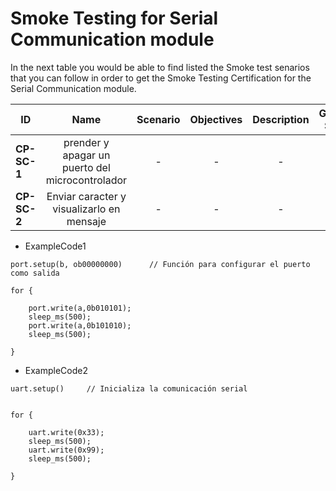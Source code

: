 # Smoke Testing for Serial Communication module

In the next table you would be able to find listed the Smoke test senarios that you can follow in order to get the Smoke Testing Certification for the Serial Communication module.
  

| ID            | Name                                            | Scenario | Objectives | Description | Gherkin Steps | Steps    | Code Example |
| ------------- | :------:                                        | :------: | :------:   | :------:    | :------:      | :------: | :------:     |
| **CP-SC-1**   | prender y apagar un puerto del microcontrolador | -        | -          | -           | -             | -        | ExampleCode1 |
| **CP-SC-2**   | Enviar caracter y visualizarlo en mensaje       | -        | -          | -           | -             | -        | ExampleCode2 |


-   ExampleCode1
```
port.setup(b, ob00000000)      // Función para configurar el puerto como salida 

for {
        
    port.write(a,0b010101);
    sleep_ms(500);
    port.write(a,0b101010);
    sleep_ms(500);      
        
}
```
-   ExampleCode2
```
uart.setup()     // Inicializa la comunicación serial


for {
            
    uart.write(0x33);
	sleep_ms(500);
	uart.write(0x99);
	sleep_ms(500);
    
}
```